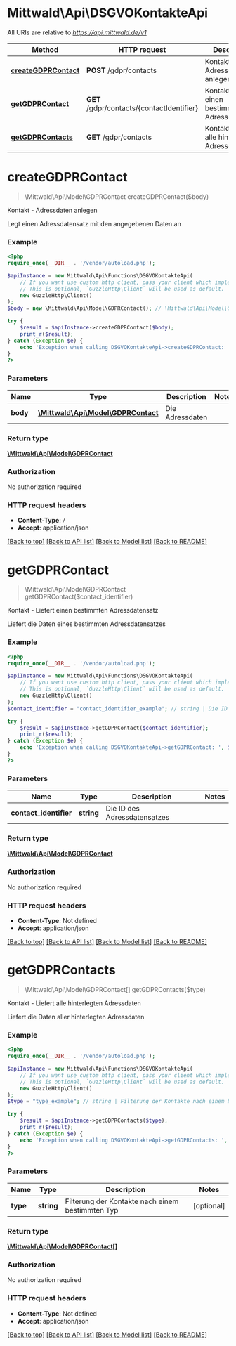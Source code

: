 # Mittwald\Api\DSGVOKontakteApi

All URIs are relative to *https://api.mittwald.de/v1*

Method | HTTP request | Description
------------- | ------------- | -------------
[**createGDPRContact**](DSGVOKontakteApi.md#creategdprcontact) | **POST** /gdpr/contacts | Kontakt - Adressdaten anlegen
[**getGDPRContact**](DSGVOKontakteApi.md#getgdprcontact) | **GET** /gdpr/contacts/{contactIdentifier} | Kontakt - Liefert einen bestimmten Adressdatensatz
[**getGDPRContacts**](DSGVOKontakteApi.md#getgdprcontacts) | **GET** /gdpr/contacts | Kontakt - Liefert alle hinterlegten Adressdaten

# **createGDPRContact**
> \Mittwald\Api\Model\GDPRContact createGDPRContact($body)

Kontakt - Adressdaten anlegen

Legt einen Adressdatensatz mit den angegebenen Daten an

### Example
```php
<?php
require_once(__DIR__ . '/vendor/autoload.php');

$apiInstance = new Mittwald\Api\Functions\DSGVOKontakteApi(
    // If you want use custom http client, pass your client which implements `GuzzleHttp\ClientInterface`.
    // This is optional, `GuzzleHttp\Client` will be used as default.
    new GuzzleHttp\Client()
);
$body = new \Mittwald\Api\Model\GDPRContact(); // \Mittwald\Api\Model\GDPRContact | Die Adressdaten

try {
    $result = $apiInstance->createGDPRContact($body);
    print_r($result);
} catch (Exception $e) {
    echo 'Exception when calling DSGVOKontakteApi->createGDPRContact: ', $e->getMessage(), PHP_EOL;
}
?>
```

### Parameters

Name | Type | Description  | Notes
------------- | ------------- | ------------- | -------------
 **body** | [**\Mittwald\Api\Model\GDPRContact**](../Model/GDPRContact.md)| Die Adressdaten |

### Return type

[**\Mittwald\Api\Model\GDPRContact**](../Model/GDPRContact.md)

### Authorization

No authorization required

### HTTP request headers

 - **Content-Type**: */*
 - **Accept**: application/json

[[Back to top]](#) [[Back to API list]](../../README.md#documentation-for-api-endpoints) [[Back to Model list]](../../README.md#documentation-for-models) [[Back to README]](../../README.md)

# **getGDPRContact**
> \Mittwald\Api\Model\GDPRContact getGDPRContact($contact_identifier)

Kontakt - Liefert einen bestimmten Adressdatensatz

Liefert die Daten eines bestimmten Adressdatensatzes

### Example
```php
<?php
require_once(__DIR__ . '/vendor/autoload.php');

$apiInstance = new Mittwald\Api\Functions\DSGVOKontakteApi(
    // If you want use custom http client, pass your client which implements `GuzzleHttp\ClientInterface`.
    // This is optional, `GuzzleHttp\Client` will be used as default.
    new GuzzleHttp\Client()
);
$contact_identifier = "contact_identifier_example"; // string | Die ID des Adressdatensatzes

try {
    $result = $apiInstance->getGDPRContact($contact_identifier);
    print_r($result);
} catch (Exception $e) {
    echo 'Exception when calling DSGVOKontakteApi->getGDPRContact: ', $e->getMessage(), PHP_EOL;
}
?>
```

### Parameters

Name | Type | Description  | Notes
------------- | ------------- | ------------- | -------------
 **contact_identifier** | **string**| Die ID des Adressdatensatzes |

### Return type

[**\Mittwald\Api\Model\GDPRContact**](../Model/GDPRContact.md)

### Authorization

No authorization required

### HTTP request headers

 - **Content-Type**: Not defined
 - **Accept**: application/json

[[Back to top]](#) [[Back to API list]](../../README.md#documentation-for-api-endpoints) [[Back to Model list]](../../README.md#documentation-for-models) [[Back to README]](../../README.md)

# **getGDPRContacts**
> \Mittwald\Api\Model\GDPRContact[] getGDPRContacts($type)

Kontakt - Liefert alle hinterlegten Adressdaten

Liefert die Daten aller hinterlegten Adressdaten

### Example
```php
<?php
require_once(__DIR__ . '/vendor/autoload.php');

$apiInstance = new Mittwald\Api\Functions\DSGVOKontakteApi(
    // If you want use custom http client, pass your client which implements `GuzzleHttp\ClientInterface`.
    // This is optional, `GuzzleHttp\Client` will be used as default.
    new GuzzleHttp\Client()
);
$type = "type_example"; // string | Filterung der Kontakte nach einem bestimmten Typ

try {
    $result = $apiInstance->getGDPRContacts($type);
    print_r($result);
} catch (Exception $e) {
    echo 'Exception when calling DSGVOKontakteApi->getGDPRContacts: ', $e->getMessage(), PHP_EOL;
}
?>
```

### Parameters

Name | Type | Description  | Notes
------------- | ------------- | ------------- | -------------
 **type** | **string**| Filterung der Kontakte nach einem bestimmten Typ | [optional]

### Return type

[**\Mittwald\Api\Model\GDPRContact[]**](../Model/GDPRContact.md)

### Authorization

No authorization required

### HTTP request headers

 - **Content-Type**: Not defined
 - **Accept**: application/json

[[Back to top]](#) [[Back to API list]](../../README.md#documentation-for-api-endpoints) [[Back to Model list]](../../README.md#documentation-for-models) [[Back to README]](../../README.md)

